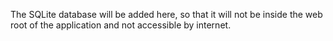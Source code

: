 The SQLite database will be added here, so that it will not be inside the web root of the application and not accessible by internet.
